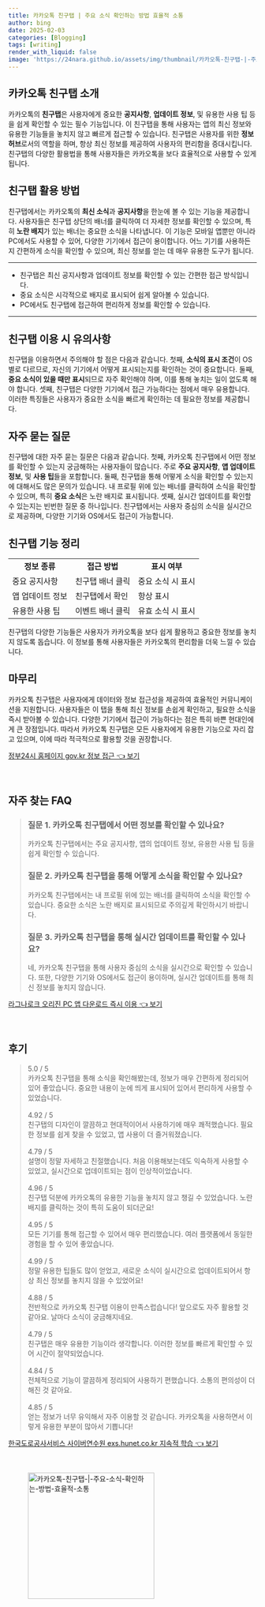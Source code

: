 ```yaml
---
title: 카카오톡 친구탭 | 주요 소식 확인하는 방법 효율적 소통
author: bing
date: 2025-02-03
categories: [Blogging]
tags: [writing]
render_with_liquid: false
image: 'https://24nara.github.io/assets/img/thumbnail/카카오톡-친구탭-|-주요-소식-확인하는-방법-효율적-소통.webp'
---
```



<h2 id='카카오톡 친구탭 소개'>카카오톡 친구탭 소개</h2>

<p>카카오톡의 <b>친구탭</b>은 사용자에게 중요한 <b>공지사항</b>, <b>업데이트 정보</b>, 및 유용한 사용 팁 등을 쉽게 확인할 수 있는 필수 기능입니다. 이 친구탭을 통해 사용자는 앱의 최신 정보와 유용한 기능들을 놓치지 않고 빠르게 접근할 수 있습니다. 친구탭은 사용자를 위한 <b>정보 허브</b>로서의 역할을 하며, 항상 최신 정보를 제공하여 사용자의 편리함을 증대시킵니다. 친구탭의 다양한 활용법을 통해 사용자들은 카카오톡을 보다 효율적으로 사용할 수 있게 됩니다.</p>

<h2 id='친구탭 활용 방법'>친구탭 활용 방법</h2>

<p>친구탭에서는 카카오톡의 <b>최신 소식</b>과 <b>공지사항</b>을 한눈에 볼 수 있는 기능을 제공합니다. 사용자들은 친구탭 상단의 배너를 클릭하여 더 자세한 정보를 확인할 수 있으며, 특히 <b>노란 배지</b>가 있는 배너는 중요한 소식을 나타냅니다. 이 기능은 모바일 앱뿐만 아니라 PC에서도 사용할 수 있어, 다양한 기기에서 접근이 용이합니다. 어느 기기를 사용하든지 간편하게 소식을 확인할 수 있으며, 최신 정보를 얻는 데 매우 유용한 도구가 됩니다.</p>

<hr />

<ul>
    <li>친구탭은 최신 공지사항과 업데이트 정보를 확인할 수 있는 간편한 접근 방식입니다.</li>
    <li>중요 소식은 시각적으로 배지로 표시되어 쉽게 알아볼 수 있습니다.</li>
    <li>PC에서도 친구탭에 접근하여 편리하게 정보를 확인할 수 있습니다.</li>
</ul>

<hr />

<h2 id='친구탭 이용 시 유의사항'>친구탭 이용 시 유의사항</h2>

<p>친구탭을 이용하면서 주의해야 할 점은 다음과 같습니다. 첫째, <b>소식의 표시 조건</b>이 OS별로 다르므로, 자신의 기기에서 어떻게 표시되는지를 확인하는 것이 중요합니다. 둘째, <b>중요 소식이 있을 때만 표시</b>되므로 자주 확인해야 하며, 이를 통해 놓치는 일이 없도록 해야 합니다. 셋째, 친구탭은 다양한 기기에서 접근 가능하다는 점에서 매우 유용합니다. 이러한 특징들은 사용자가 중요한 소식을 빠르게 확인하는 데 필요한 정보를 제공합니다.</p>

<h2 id='자주 묻는 질문'>자주 묻는 질문</h2>

<p>친구탭에 대한 자주 묻는 질문은 다음과 같습니다. 첫째, 카카오톡 친구탭에서 어떤 정보를 확인할 수 있는지 궁금해하는 사용자들이 많습니다. 주로 <b>주요 공지사항</b>, <b>앱 업데이트 정보</b>, 및 <b>사용 팁</b>들을 포함합니다. 둘째, 친구탭을 통해 어떻게 소식을 확인할 수 있는지에 대해서도 많은 문의가 있습니다. 내 프로필 위에 있는 배너를 클릭하여 소식을 확인할 수 있으며, 특히 <b>중요 소식</b>은 노란 배지로 표시됩니다. 셋째, 실시간 업데이트를 확인할 수 있는지는 빈번한 질문 중 하나입니다. 친구탭에서는 사용자 중심의 소식을 실시간으로 제공하며, 다양한 기기와 OS에서도 접근이 가능합니다.</p>

<h2 id='친구탭 기능 정리'>친구탭 기능 정리</h2>

<table>
    <tr>
        <td style="text-align: center; height: 17px;"><b>정보 종류</b></td>
        <td style="text-align: center; height: 17px;"><b>접근 방법</b></td>
        <td style="text-align: center; height: 17px;"><b>표시 여부</b></td>
    </tr>
    <tr>
        <td>중요 공지사항</td>
        <td>친구탭 배너 클릭</td>
        <td>중요 소식 시 표시</td>
    </tr>
    <tr>
        <td>앱 업데이트 정보</td>
        <td>친구탭에서 확인</td>
        <td>항상 표시</td>
    </tr>
    <tr>
        <td>유용한 사용 팁</td>
        <td>이벤트 배너 클릭</td>
        <td>유효 소식 시 표시</td>
    </tr>
</table>

<p>친구탭의 다양한 기능들은 사용자가 카카오톡을 보다 쉽게 활용하고 중요한 정보를 놓치지 않도록 돕습니다. 이 정보를 통해 사용자들은 카카오톡의 편리함을 더욱 느낄 수 있습니다.</p>

<h2 id='마무리'>마무리</h2>

<p>카카오톡 친구탭은 사용자에게 데이터와 정보 접근성을 제공하여 효율적인 커뮤니케이션을 지원합니다. 사용자들은 이 탭을 통해 최신 정보를 손쉽게 확인하고, 필요한 소식을 즉시 받아볼 수 있습니다. 다양한 기기에서 접근이 가능하다는 점은 특히 바쁜 현대인에게 큰 장점입니다. 따라서 카카오톡 친구탭은 모든 사용자에게 유용한 기능으로 자리 잡고 있으며, 이에 따라 적극적으로 활용할 것을 권장합니다.</p>


<p><a class="click-button" title="정부24시 홈페이지 gov.kr 정보 접근" href="https://24nara.github.io/posts/%EC%A0%95%EB%B6%8024%EC%8B%9C-%ED%99%88%ED%8E%98%EC%9D%B4%EC%A7%80-gov.kr-%EC%A0%95%EB%B3%B4-%EC%A0%91%EA%B7%BC/" rel="dofollow">정부24시 홈페이지 gov.kr 정보 접근 👈 보기</a></p><br>
<h2 id='자주_찾는_FAQ'>자주 찾는 FAQ</h2>
<div itemscope="" itemtype="https://schema.org/FAQPage">
<blockquote>
<div itemscope="" itemprop="mainEntity" itemtype="https://schema.org/Question">
<h3 itemprop="name">질문 1. 카카오톡 친구탭에서 어떤 정보를 확인할 수 있나요?</h3>
<div itemscope="" itemprop="acceptedAnswer" itemtype="https://schema.org/Answer">
<span itemprop="text">
<p>카카오톡 친구탭에서는 주요 공지사항, 앱의 업데이트 정보, 유용한 사용 팁 등을 쉽게 확인할 수 있습니다.</p>
</span>
</div>
</div>
<div itemscope="" itemprop="mainEntity" itemtype="https://schema.org/Question">
<h3 itemprop="name">질문 2. 카카오톡 친구탭을 통해 어떻게 소식을 확인할 수 있나요?</h3>
<div itemscope="" itemprop="acceptedAnswer" itemtype="https://schema.org/Answer">
<span itemprop="text">
<p>카카오톡 친구탭에서는 내 프로필 위에 있는 배너를 클릭하여 소식을 확인할 수 있습니다. 중요한 소식은 노란 배지로 표시되므로 주의깊게 확인하시기 바랍니다.</p>
</span>
</div>
</div>
<div itemscope="" itemprop="mainEntity" itemtype="https://schema.org/Question">
<h3 itemprop="name">질문 3. 카카오톡 친구탭을 통해 실시간 업데이트를 확인할 수 있나요?</h3>
<div itemscope="" itemprop="acceptedAnswer" itemtype="https://schema.org/Answer">
<span itemprop="text">
<p>네, 카카오톡 친구탭을 통해 사용자 중심의 소식을 실시간으로 확인할 수 있습니다. 또한, 다양한 기기와 OS에서도 접근이 용이하며, 실시간 업데이트를 통해 최신 정보를 놓치지 않습니다.</p>
</span>
</div>
</div>
</blockquote>
</div>
<p><a class="click-button" title="라그나로크 오리진 PC 앱 다운로드 즉시 이용" href="https://24nara.github.io/posts/%EB%9D%BC%EA%B7%B8%EB%82%98%EB%A1%9C%ED%81%AC-%EC%98%A4%EB%A6%AC%EC%A7%84-PC-%EC%95%B1-%EB%8B%A4%EC%9A%B4%EB%A1%9C%EB%93%9C-%EC%A6%89%EC%8B%9C-%EC%9D%B4%EC%9A%A9/" rel="dofollow">라그나로크 오리진 PC 앱 다운로드 즉시 이용 👈 보기</a></p><br>
<h2 id='후기'>후기</h2>
<div itemscope itemtype="https://schema.org/Product">
  <blockquote>
  <div itemprop="review" itemscope itemtype="https://schema.org/Review">
      <div itemprop="reviewRating" itemscope itemtype="https://schema.org/Rating"> <span itemprop="ratingValue">5.0</span> / <span itemprop="bestRating">5</span> </div>
      <span itemprop="reviewBody">카카오톡 친구탭을 통해 소식을 확인해봤는데, 정보가 매우 간편하게 정리되어 있어 좋았습니다. 중요한 내용이 눈에 띄게 표시되어 있어서 편리하게 사용할 수 있었습니다.</span>
  </div>
  <br>
  <div itemprop="review" itemscope itemtype="https://schema.org/Review">
      <div itemprop="reviewRating" itemscope itemtype="https://schema.org/Rating"> <span itemprop="ratingValue">4.92</span> / <span itemprop="bestRating">5</span> </div>
      <span itemprop="reviewBody">친구탭의 디자인이 깔끔하고 현대적이어서 사용하기에 매우 쾌적했습니다. 필요한 정보를 쉽게 찾을 수 있었고, 앱 사용이 더 즐거워졌습니다.</span>
  </div>
  <br>
  <div itemprop="review" itemscope itemtype="https://schema.org/Review">
      <div itemprop="reviewRating" itemscope itemtype="https://schema.org/Rating"> <span itemprop="ratingValue">4.79</span> / <span itemprop="bestRating">5</span> </div>
      <span itemprop="reviewBody">설명이 정말 자세하고 친절했습니다. 처음 이용해보는데도 익숙하게 사용할 수 있었고, 실시간으로 업데이트되는 점이 인상적이었습니다.</span>
  </div>
  <br>
  <div itemprop="review" itemscope itemtype="https://schema.org/Review">
      <div itemprop="reviewRating" itemscope itemtype="https://schema.org/Rating"> <span itemprop="ratingValue">4.96</span> / <span itemprop="bestRating">5</span> </div>
      <span itemprop="reviewBody">친구탭 덕분에 카카오톡의 유용한 기능을 놓치지 않고 챙길 수 있었습니다. 노란 배지를 클릭하는 것이 특히 도움이 되더군요!</span>
  </div>
  <br>
  <div itemprop="review" itemscope itemtype="https://schema.org/Review">
      <div itemprop="reviewRating" itemscope itemtype="https://schema.org/Rating"> <span itemprop="ratingValue">4.95</span> / <span itemprop="bestRating">5</span> </div>
      <span itemprop="reviewBody">모든 기기를 통해 접근할 수 있어서 매우 편리했습니다. 여러 플랫폼에서 동일한 경험을 할 수 있어 좋았습니다.</span>
  </div>
  <br>
  <div itemprop="review" itemscope itemtype="https://schema.org/Review">
      <div itemprop="reviewRating" itemscope itemtype="https://schema.org/Rating"> <span itemprop="ratingValue">4.99</span> / <span itemprop="bestRating">5</span> </div>
      <span itemprop="reviewBody">정말 유용한 팁들도 많이 얻었고, 새로운 소식이 실시간으로 업데이트되어서 항상 최신 정보를 놓치지 않을 수 있었어요!</span>
  </div>
  <br>
  <div itemprop="review" itemscope itemtype="https://schema.org/Review">
      <div itemprop="reviewRating" itemscope itemtype="https://schema.org/Rating"> <span itemprop="ratingValue">4.88</span> / <span itemprop="bestRating">5</span> </div>
      <span itemprop="reviewBody">전반적으로 카카오톡 친구탭 이용이 만족스럽습니다! 앞으로도 자주 활용할 것 같아요. 날마다 소식이 궁금해지네요.</span>
  </div>
  <br>
  <div itemprop="review" itemscope itemtype="https://schema.org/Review">
      <div itemprop="reviewRating" itemscope itemtype="https://schema.org/Rating"> <span itemprop="ratingValue">4.79</span> / <span itemprop="bestRating">5</span> </div>
      <span itemprop="reviewBody">친구탭은 매우 유용한 기능이라 생각합니다. 이러한 정보를 빠르게 확인할 수 있어 시간이 절약되었습니다.</span>
  </div>
  <br>
  <div itemprop="review" itemscope itemtype="https://schema.org/Review">
      <div itemprop="reviewRating" itemscope itemtype="https://schema.org/Rating"> <span itemprop="ratingValue">4.84</span> / <span itemprop="bestRating">5</span> </div>
      <span itemprop="reviewBody">전체적으로 기능이 깔끔하게 정리되어 사용하기 편했습니다. 소통의 편의성이 더해진 것 같아요.</span>
  </div>
  <br>
  <div itemprop="review" itemscope itemtype="https://schema.org/Review">
      <div itemprop="reviewRating" itemscope itemtype="https://schema.org/Rating"> <span itemprop="ratingValue">4.85</span> / <span itemprop="bestRating">5</span> </div>
      <span itemprop="reviewBody">얻는 정보가 너무 유익해서 자주 이용할 것 같습니다. 카카오톡을 사용하면서 이렇게 유용한 부분이 많아서 기쁩니다!</span>
  </div>
  </blockquote>
</div>
<p><a class="click-button" title="한국도로공사서비스 사이버연수원 exs.hunet.co.kr 지속적 학습" href="https://24nara.github.io/posts/%ED%95%9C%EA%B5%AD%EB%8F%84%EB%A1%9C%EA%B3%B5%EC%82%AC%EC%84%9C%EB%B9%84%EC%8A%A4-%EC%82%AC%EC%9D%B4%EB%B2%84%EC%97%B0%EC%88%98%EC%9B%90-exs.hunet.co.kr-%EC%A7%80%EC%86%8D%EC%A0%81-%ED%95%99%EC%8A%B5/" rel="dofollow">한국도로공사서비스 사이버연수원 exs.hunet.co.kr 지속적 학습 👈 보기</a></p><br>
<figure class="image"><img src="https://24nara.github.io/assets/img/thumbnail/카카오톡-친구탭-|-주요-소식-확인하는-방법-효율적-소통.webp" alt="카카오톡-친구탭-|-주요-소식-확인하는-방법-효율적-소통" width="256" height="256"></figure>